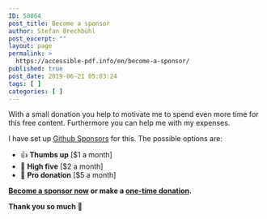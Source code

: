 ```yaml
---
ID: 58064
post_title: Become a sponsor
author: Stefan Brechbühl
post_excerpt: ""
layout: page
permalink: >
  https://accessible-pdf.info/en/become-a-sponsor/
published: true
post_date: 2019-06-21 05:03:24
tags: [ ]
categories: [ ]
---
```

With a small donation you help to motivate me to spend even more time for this free content. Furthermore you can help me with my expenses.

I have set up [Github Sponsors](https://github.com/sponsors/pixelstrolch) for this. The possible options are:

- 👍 **Thumbs up** [$1 a month] 
- 🙌 **High five** [$2 a month] 
- 🚀 **Pro donation** [$5 a month] 

**[Become a sponsor now](https://github.com/sponsors/pixelstrolch) or make a [one-time donation](https://www.paypal.com/paypalme/pixelstrolch).**

**Thank you so much 💚**